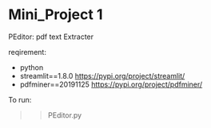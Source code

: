 # Mini_Project 1

PEditor: pdf text Extracter

reqirement:
- python
- streamlit==1.8.0 https://pypi.org/project/streamlit/
- pdfminer==20191125  https://pypi.org/project/pdfminer/

To run:
>> PEditor.py
